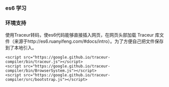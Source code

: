 ### es6 学习

### 环境支持
使用Traceur转码，使es6代码能够直接插入网页，在网页头部加载 Traceur 库文件（来源于http://es6.ruanyifeng.com/#docs/intro）。为了方便自己把文件保存到了本地引入。
```
<script src="https://google.github.io/traceur-compiler/bin/traceur.js"></script>
<script src="https://google.github.io/traceur-compiler/bin/BrowserSystem.js"></script>
<script src="https://google.github.io/traceur-compiler/src/bootstrap.js"></script>
```

